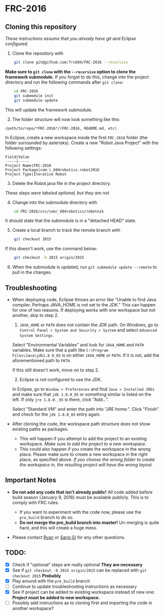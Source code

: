 # FRC-2016

## Cloning this repository

*These instructions assume that you already have git and Eclipse configured.*

1. Clone the repository with 
```bash
    git clone git@github.com:frc604/FRC-2016 --recursive
```
**Make sure to `git clone` with the `--recursive` option to clone the framework submodule.**
If you forgot to do this, change into the project directory and run the following commands after `git clone`:
```bash
    cd FRC-2016
    git submodule init
    git submodule update
```

This will update the framework submodule.
   
2. The folder structure will now look something like this:

`/path/to/repo/*FRC-2016*/(FRC-2016, README.md, etc)`

In Eclipse, create a new workspace inside the first `FRC-2016` folder (the folder surrounded by asterisks). Create a new "Robot Java Project" with the following settings:

    Field|Value
    -----|-----
    Project Name|FRC-2016
    Project Package|com.\_604robotics.robot2016
    Project Type|Iterative Robot

3. Delete the Robot.java file in the project directory.
 
*These steps were labeled optional, but they are not*

4. Change into the submodule directory with
```bash
    cd FRC-2016/src/com/_604robotics/robotnik
```
It should state that the submodule is in a "detached HEAD" state.

5. Create a local branch to track the remote branch with
```bash
    git checkout 2015
```
If this doesn't work, use the command below:
```bash
    git checkout -b 2015 origin/2015
```

6. When the submodule is updated, run `git submodule update --remote` to pull in the changes.

## Troubleshooting

- When deploying code, Eclipse throws an error like "Unable to find Java compiler. Perhaps JAVA_HOME is not set to the JDK."
This can happen for one of two reasons. If deploying works with one workspace but not another, skip to step 2.

  1. `JAVA_HOME` or `PATH` does not contain the JDK path.
    On Windows, go to `Control Panel > System and Security > System` and select `Advanced System Settings`.
    
    Select "Environmental Variables" and look for `JAVA_HOME` and `PATH` variables. Make sure that a path like `C:\Program         Files\Java\jdk1.8.0_65` is on either `JAVA_HOME` or `PATH`. If it is not, add the aforementioned path to `PATH`.
    
    If this still doesn't work, move on to step 2.

  2. Eclipse is not configured to use the JDK.

    In Eclipse, go to `Window > Preferences` and find `Java > Installed JREs` and make sure that `jdk 1.8.0_65` or something       similar is listed on the left. If only `jre 1.8.0._65` is there, click "Add...".

   Select "Standard VM" and enter the path into "JRE home:". Click "Finish" and check for the `jdk 1.8.0_65` entry again.
   
- After cloning the code, the workspace path structure does not show existing paths as packages.
   
   - This will happen if you attempt to add the project to an existing workspace. *Make sure to add the project to a new workspace.*
   - This could also happen if you create the workspace in the wrong place. Please make sure to create a new workspace in the right place, as specified above. *If you choose the wrong folder to create the workspace in, the resulting project will have the wrong layout.*

## Important Notes

- **Do not add any code that isn't already public!** All code added before build season (January 9, 2016) must be available publicly. This is to comply with FRC rules.

  - If you want to experiment with the code now, please use the `pre_build` branch to do so.
  - **Do not merge the pre_build branch into master!** Un-merging is quite hard, and this will create a huge mess.

- Please contact [Ryan](mailto:rlee287@yahoo.com) or [Sang Gi](mailto:squeakadoodle6084@gmail.com) for any other questions.

## TODO:

- [x] Check if "optional" steps are really optional **They are necessary**
- [x] See if `git checkout -b 2015 origin/2015` can be replaced with `git checkout 2015` **Probably**
- [x] Play around with the `pre_build` branch
- [ ] Continue to update troubleshooting instructions as necessary
- [x] See if project can be added to existing workspace instead of new one: **Project must be added to new workspace.**
- [ ] Possibly add instructions as to cloning first and importing the code in another workspace?

